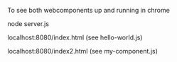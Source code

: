 To see both webcomponents up and running in chrome

node server.js

localhost:8080/index.html (see hello-world.js)

localhost:8080/index2.html (see my-component.js)